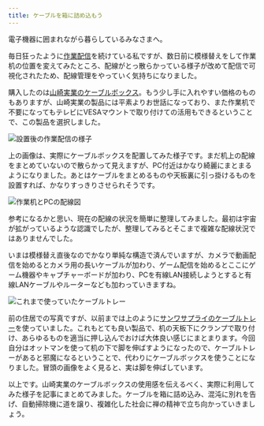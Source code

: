 ```yaml
---
title: ケーブルを箱に詰め込もう
---
```

電子機器に囲まれながら暮らしているみなさまへ。

毎日狂ったように[作業配信](https://www.youtube.com/c/r7kamura)を続けている私ですが、数日前に模様替えをして作業机の位置を変えてみたところ、配線がとっ散らかっている様子が改めて配信で可視化されたため、配線管理をやっていく気持ちになりました。

購入したのは[山崎実業のケーブルボックス](https://www.amazon.co.jp/dp/B0846DPNPP)。もう少し手に入れやすい価格のものもありますが、山崎実業の製品には平素よりお世話になっており、また作業机で不要になってもテレビにVESAマウントで取り付けての活用もできるということで、この製品を選択しました。

![](https://lh3.googleusercontent.com/docs/AG8NV2bqvJjzbic03g3UF-uY_4g1PO3bFUaEd_3SiWkC0SO7www1rDJneSB7WozdBbmujKF0KqvwUFtWCYU4z25RHph75zpZNuCjnlboZj7q7t60HFIQQeHo_O5Z83dc1QQRiwF7tSw0LjMdi8eoLimbTDKihJblyvlUSUbQLHQRSeku9CEx1gLmMEvQ_sB7L82FceT_LCkbZqsxdIq4uRzEyNn8N1MkVZzCA0DJkSmJYq6bzC9Xgd2sM7kig9yG-ZT2T_NXQbegaHcXzSwbj0uBwtyhbPXRzkUNYZHMTf2Wqd61iklJZZIPi4kvbNHS0vkRBE9ROJW3tHSoBe4I5Q5Y6c1jnBT75gMQLNeDzDG1VtGoP3L6cVpP_dSPVzXXudFD6VHLxgpgw0YGJmbDmKVBlA67Vu4vFXp2p5VvVIvU0GBnSFVXnlgUXQvzoax36CGOwfMiQXxmgZctz4tf-mFOXk4ENLICJEmFHPfmPAkahGx-MZEEYam3roX7FVCsKdxnIpOtH5BViVi8HShcCM5t3Wbye_dIvz_DKky4sP9eUwjLYzdMGqbBthi6GpOOdh--mJCRGjBtwG-AJm8r4lUTuLCvB6NIApjhqJavXqCNejNDtAr1hulQRzK_g5h40WxT4gjWNmF--40p6DOKeUx91JMBCBEf0Jv5jDzmznFSm0s7BccE8z4D0dEZmrOGg_uzpLDsqvZcD2i_daZmKjfPl5gx_OadbfbLx8Ol0uRnlzpmRRvChTbdbiph9qjUWypjFLuxJiigvohUkpTGR4RM9YF1CIgLcoorQ_wtJnCMAhMcodrtRiQh4Wzwe3uYMJH204XGfC9kDpTBVVapZF9RAKEjETC3e_9Oqm33SpcuifRvZwxu3STg57MuLFAwGJH5dkmCJemZ_WTNLbO-ew_H750nRn_Y82h6iNUplntvH1H5ywpuSz2t2f40xQyd43vu9wZYxnsRXrW5wol-akiPrsqWOPkn9MUi2cP0ometY-66SNu6nae2HZ03FfG1d7kThEC_WcYuMZ6So7p4qC-iRqDJ4bXYd3DjKt9Zb_cTn-RXfxcn6GsLMadWbx7q1yH2TAQrWKK-k6Kuk7e2q7q_qSQZAmVULpj7gHBuoQxTQvBYRcuDy03W2cZ_slT8UEhnYRjgFooAY4ouFkEK_IXXVqW5o3Lu8h0dVnaKZ1K9ZpqFsi3764uMMMsB8409TYQ3Tdxw-H0sTQlQOx7u4USS1XBqHzFPzjv1aMmZfNeD1TY5Z3Dr "設置後の作業配信の様子")

上の画像は、実際にケーブルボックスを配置してみた様子です。まだ机上の配線をまとめていないので散らかって見えますが、PC付近はかなり綺麗にまとまるようになりました。あとはケーブルをまとめるものや天板裏に引っ掛けるものを設置すれば、かなりすっきりさせられそうです。

![](https://lh3.googleusercontent.com/docs/AG8NV2aRMlbegapeIXVM9zCF0fZhASnHmlWf6gCucHP5Idxfncrzax9Fn6inL0-e1RA9KEigqsHKBgX8sSTKmDJVVcRq5pYoGr6HK5T61bsK9o_L3R7ooJpyyJ5OfWSThKXlZ3_osXUyWmIjYbAvofjdaR-yq-sS6TQTTC5_ORv1VXOhMc9P0ReKxGlhqcvu3I0ap1f4rISJh1LebNiJOoo92A25O-cVmJNpS5h9IusbYMckjDzvU7IcWyav-qTIXmI5g0cOoZWmnjwEjq-5zipnZtbBK6pD86srjs3wOb_z2Fz32PzeNYQjOcoFLfUU8BtuDNh3wlxBkEIgJsd_FN9yYYcCrCGulZTK_7ZhufDFGoVbWtaN_3H-IW2uIlBYoAaOGO4HZNL9HinXR_PADDWRsK9vINLdVvarNT_MHpH0oZ3AD4SYBr_xQuvXYj9JlnS1HD5fvmxtlNaHow51VeyzFk6PxSF2c-7bR8wyVcOKa0Ik0iu1GUxKIw2WB9SU8dfyMSCtizjYcAW0fTQ6WxihktZR9_VMWHCsYpE99VG7VHud4qbIsqO_8ex-sCH1dCFvYnncVgLsDi6XRl7xk3NZVlAdqE4Ar_5IiV1ITI-pO95nkgZwsBd_vLZBBSUGaE_uHEeXV7036vZxUW9R88NPykbZyus6imE7CLOCN7EjCoW5iQHapUbvf82VZW7proMi-_SiJN98RsULAWxfdQmCipqqdLEUabXyUXA_DO__qk4yUox3i3ADB_-B8Fbv41gNKja1pSeXRaXYmozhyH-BVXsCp1qgTD2lP5LMBKuA7757seXeOxDdPEOjJ8PcaiQU7zvvMhAuCuiS0buIEhIT_yTl-1me7WgTYzQ3wpXam7YzZH5jfWp3w57b4RijuM5miExv9VHgr7kSAW9ERmC_tx6QwFX3ANh7zR1ykqrLcZ30UyuwtpH6wrX74rHVXjiV5S-1PHaNRNwpYmAYBg7_FO3ozoWkwU9-h9pNjFJebLLvwHii_dOZrzr9c-CAmr1O0PZN3uj_j0bQx3ZUiEYo16_dzO-zDMAe2fsCywMBI8SxU70c5KFr6ppSc23pIUPQdkO8yAHFP_g5fWB8MCTrP-RlBFjBSC07JupPy1iCi4gEiY1xdGeedttCEUX2dq6wkc3UC-H_L2gl99QSWQnvWdHwMVKLXn-qOiCv_KU5qXJyBBjoKDnKRfdgtL1AbGN42EQFYd9b-vIGXbLmAs8G9zUax1gxvUbmIR6N2LbRrzc1bkKs "作業机とPCの配線図")

参考になるかと思い、現在の配線の状況を簡単に整理してみました。最初は宇宙が拡がっているような認識でしたが、整理してみるとそこまで複雑な配線状況ではありませんでした。

いまは模様替え直後なのでかなり単純な構造で済んでいますが、カメラで動画配信を始めるとカメラ用の長いケーブルが加わり、ゲーム配信を始めるとここにゲーム機器やキャプチャーボードが加わり、PCを有線LAN接続しようとすると有線LANケーブルやルーターなども加わっていきますね。

![](https://lh3.googleusercontent.com/docs/AG8NV2bnElHZsM6fu0hkt7abvM_OviQCR4a1crkd220mkMIFVBRAPuD_Qfjc5huGqYD67gNT6MU61hmUDWRR5fFz35Fd87QsEktMLcv6JLVaCGVxpPnLaw2BxoDSknvdp9RsZ7psu5Mu_OjaQNJdVx_0UawqOOfVg-Y0gQ45TgHGxxg4EK0kYJicipaNuoqMfZn9otyw5JEtReVkJIPXs_M9vA7aYnguVATvntBkFCIi3iPYSrlQpzC81n2Vatobez2jWn0DRKPox_C_24yAxZSLRtdFhvjhdNurkUmK1D9LARVfOsv6QxTRdLOgzK7QB_lwiqEqQd3rBBUyqfoYaei49Ag_j9IFiPCcFYtj1A3jirY_I0ajuCk8AwMm--Whzlubn0m1alP104nam2DJF7X3I7OokvwgaA7yfFs6CXo0bEncFIIV5rweWmMPVBwUmgo8ZGWbOD8y0i4VOHtN9r8-dKU8MVWwLZEumcGq5YAkOfDOZnaMGcptQsgPGcSkdS9-uhRuA3CIvvQ7iaw8yFfbPEx6qc6_HBX1VMqNO2gFopxp98SFX_nVO84H5YkJg44isbZyh7zoAuVpdkIoByPwMuXZklyAm315IPINWCHnQcd6qKbxFB6ixhmFBetzYR8NU2eBQwKEmzEZNaQZ4ndFzvJgqqvBqXoG7xX1T45RTA6OyxS0IieGxIz0Rf3h046evflOGMImoQueOdNtQT4binlFjDddn3TOsIU8JdtTb4I9hOcMxm-PlDWXOzlbgGaywLfUZ-ybVGva0hOhhIApAbaeRvfLKbKdhA2VGgIEncUqZxQ5C_t8ofahAb7msUOuz1QGgWb3qBe7p6ZcuiS7eqzipVxBWQLmTDrERsGgtlhftcp7Hh-O01HYJyFHPc7vkSezfz_Qgv8gHyZuqY0fmw9RvoRfD9iXQVLllIv7m5jdOtkGGw870bubvj3IZae3BjOvwu9PA1hLcxA8l-EiD3YHS5nX0E5-RarwJ1l_t-L6Tz1JzgJPjyvBYVg7RWaaZqtoRz1yhsyo-tdtw2dzKKA7bLyldx1fmBJwSx_DwOn7GdpSpxze0FydoGtD5vSOqqN9n_cPv1nWRob8u2InX19BVYdTlWnyj8vnuYNdp5feCWTRPyUSXhyQ3qndZ6qdCBe0q6pJ0YJLrxnSJQXl2Iq1_BgrcVVnvcLZIHXjx2OjPbxM8XvWOK_MVGBTqoabT-likIxCDUsrRnsI863SD-aPjw5oaOtp2DZglCJEymYkRUvo "これまで使っていたケーブルトレー")

前の住居での写真ですが、以前までは上のように[サンワサプライのケーブルトレー](https://www.amazon.co.jp/dp/B01N6B5ST9)を使っていました。これもとても良い製品で、机の天板下にクランプで取り付け、あらゆるものを適当に押し込んでおけば大体良い感じにまとまります。今回自分はオットマンを使って机の下で脚を伸ばすようになったので、ケーブルトレーがあると邪魔になるということで、代わりにケーブルボックスを使うことになりました。冒頭の画像をよく見ると、実は脚を伸ばしています。

以上です。山崎実業のケーブルボックスの使用感を伝えるべく、実際に利用してみた様子を記事にまとめてみました。ケーブルを箱に詰め込み、混沌に別れを告げ、自動掃除機に道を譲り、複雑化した社会に禅の精神で立ち向かっていきましょう。
